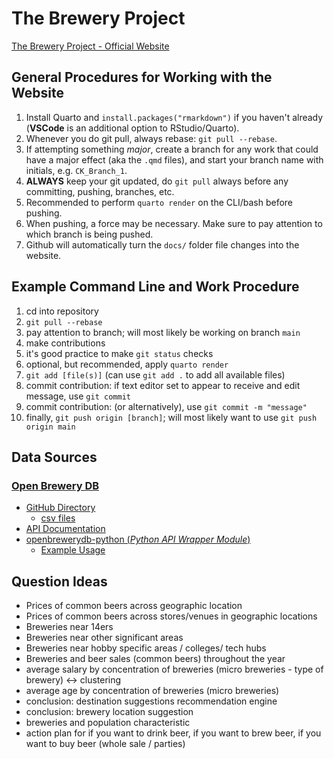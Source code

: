 # The Brewery Project

[The Brewery Project - Official Website](https://the-brewery-project.github.io/The-Brewery-Project/)

## General Procedures for Working with the Website

1. Install Quarto and `install.packages("rmarkdown")` if you haven't already (**VSCode** is an additional option to RStudio/Quarto).
2. Whenever you do git pull, always rebase: `git pull --rebase`.
3. If attempting something *major*, create a branch for any work that could have a major effect (aka the `.qmd` files), and start your branch name with initials, e.g. `CK_Branch_1`.
4. **ALWAYS** keep your git updated, do `git pull` always before any committing, pushing, branches, etc.
5. Recommended to perform `quarto render` on the CLI/bash before pushing.
6. When pushing, a force may be necessary. Make sure to pay attention to which branch is being pushed.
7. Github will automatically turn the `docs/` folder file changes into the website.

## Example Command Line and Work Procedure

1. cd into repository
2. `git pull --rebase`
3. pay attention to branch; will most likely be working on branch `main`
4. make contributions
5. it's good practice to make `git status` checks
6. optional, but recommended, apply `quarto render`
7. `git add [file(s)]` (can use `git add .` to add all available files)
8. commit contribution: if text editor set to appear to receive and edit message, use `git commit`
9. commit contribution: (or alternatively), use `git commit -m "message"`
10. finally, `git push origin [branch]`; will most likely want to use `git push origin main`

## Data Sources

### [Open Brewery DB](https://www.openbrewerydb.org/)

- [GitHub Directory](https://github.com/openbrewerydb/openbrewerydb/)
  - [csv files](https://github.com/openbrewerydb/openbrewerydb/tree/master/data)
- [API Documentation](https://www.openbrewerydb.org/documentation)
- [openbrewerydb-python (*Python API Wrapper Module*)](https://jrbourbeau.github.io/openbrewerydb-python/)
  - [Example Usage](https://jrbourbeau.github.io/openbrewerydb-python/examples.html)
  
## Question Ideas
- Prices of common beers across geographic location
- Prices of common beers across stores/venues in geographic locations
- Breweries near 14ers
- Breweries near other significant areas
- Breweries near hobby specific areas / colleges/ tech hubs
- Breweries and beer sales (common beers) throughout the year
- average salary by concentration of breweries (micro breweries - type of brewery) <-> clustering
- average age by concentration of breweries (micro breweries)
- conclusion: destination suggestions recommendation engine
- conclusion: brewery location suggestion
- breweries and population characteristic
- action plan for if you want to drink beer, if you want to brew beer, if you want to buy beer (whole sale / parties)







